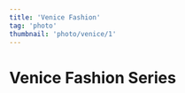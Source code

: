 ```yaml
---
title: 'Venice Fashion' 
tag: 'photo'
thumbnail: 'photo/venice/1'
---
```


# Venice Fashion Series

<image-loader height="overview_image_portrait" image="photo/venice"></image-loader>